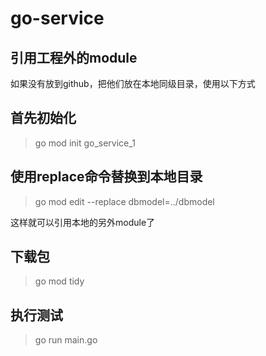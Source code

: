 # go-service

## 引用工程外的module

如果没有放到github，把他们放在本地同级目录，使用以下方式

## 首先初始化

> go mod init go_service_1

## 使用replace命令替换到本地目录

> go mod edit --replace dbmodel=../dbmodel

这样就可以引用本地的另外module了


## 下载包

> go mod tidy

## 执行测试

> go run main.go
